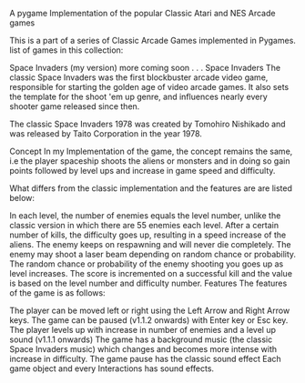 A pygame Implementation of the popular Classic Atari and NES Arcade games

This is a part of a series of Classic Arcade Games implemented in Pygames. list of games in this collection:

Space Invaders (my version)
more coming soon . . .
Space Invaders
The classic Space Invaders was the first blockbuster arcade video game, responsible for starting the golden age of video arcade games. It also sets the template for the shoot 'em up genre, and influences nearly every shooter game released since then.

The classic Space Invaders 1978 was created by Tomohiro Nishikado and was released by Taito Corporation in the year 1978.

Concept
In my Implementation of the game, the concept remains the same, i.e the player spaceship shoots the aliens or monsters and in doing so gain points followed by level ups and increase in game speed and difficulty.

What differs from the classic implementation and the features are are listed below:

In each level, the number of enemies equals the level number, unlike the classic version in which there are 55 enemies each level.
After a certain number of kills, the difficulty goes up, resulting in a speed increase of the aliens.
The enemy keeps on respawning and will never die completely.
The enemy may shoot a laser beam depending on random chance or probability.
The random chance or probability of the enemy shooting you goes up as level increases.
The score is incremented on a successful kill and the value is based on the level number and difficulty number.
Features
The features of the game is as follows:

The player can be moved left or right using the Left Arrow and Right Arrow keys.
The game can be paused (v1.1.2 onwards) with Enter key or Esc key.
The player levels up with increase in number of enemies and a level up sound (v1.1.1 onwards)
The game has a background music (the classic Space Invaders music) which changes and becomes more intense with increase in difficulty.
The game pause has the classic sound effect
Each game object and every Interactions has sound effects.
